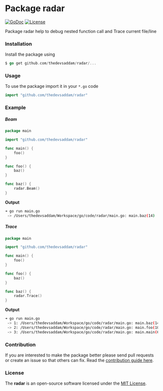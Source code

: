 Package radar
==================
[![GoDoc](https://godoc.org/github.com/thedevsaddam/radar?status.svg)](https://godoc.org/github.com/thedevsaddam/radar)
[![License](https://img.shields.io/dub/l/vibe-d.svg)](https://github.com/thedevsaddam/radar/blob/dev/LICENSE.md)

Package radar help to debug nested function call and Trace current file/line

### Installation

Install the package using
```go
$ go get github.com/thedevsaddam/radar/...
```

### Usage

To use the package import it in your `*.go` code
```go
import "github.com/thedevsaddam/radar"
```
### Example

##### Beam

```go
package main

import "github.com/thedevsaddam/radar"

func main() {
	foo()
}

func foo() {
	baz()
}

func baz() {
	radar.Beam()
}
```

**Output**
```bash
➜ go run main.go
 -> /Users/thedevsaddam/Workspace/go/code/radar/main.go: main.baz(14)
```

##### Trace

```go
package main

import "github.com/thedevsaddam/radar"

func main() {
	foo()
}

func foo() {
	baz()
}

func baz() {
	radar.Trace()
}
```

**Output**
```bash
➜ go run main.go
 -> 1: /Users/thedevsaddam/Workspace/go/code/radar/main.go: main.baz(14)
 -> 2: /Users/thedevsaddam/Workspace/go/code/radar/main.go: main.foo(10)
 -> 3: /Users/thedevsaddam/Workspace/go/code/radar/main.go: main.main(6)
```

### **Contribution**
If you are interested to make the package better please send pull requests or create an issue so that others can fix. Read the [contribution guide here](CONTRIBUTING.md).

### **License**
The **radar** is an open-source software licensed under the [MIT License](LICENSE.md).
